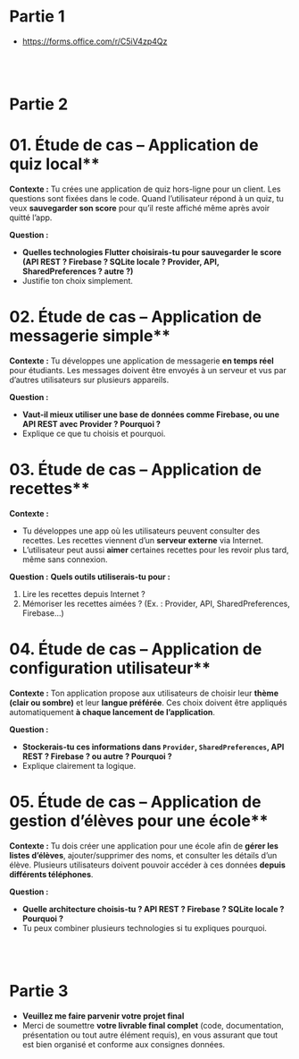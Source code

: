 # Partie 1

- https://forms.office.com/r/C5iV4zp4Qz


<br/>
<br/>

# Partie 2


# 01. Étude de cas – Application de quiz local**

**Contexte :**
Tu crées une application de quiz hors-ligne pour un client. Les questions sont fixées dans le code.
Quand l’utilisateur répond à un quiz, tu veux **sauvegarder son score** pour qu’il reste affiché même après avoir quitté l’app.

**Question :**
- **Quelles technologies Flutter choisirais-tu pour sauvegarder le score (API REST ? Firebase ? SQLite locale ?  Provider, API, SharedPreferences ? autre ?)**
- Justifie ton choix simplement.



# 02. Étude de cas – Application de messagerie simple**

**Contexte :**
Tu développes une application de messagerie **en temps réel** pour étudiants. Les messages doivent être envoyés à un serveur et vus par d’autres utilisateurs sur plusieurs appareils.

**Question :**
- **Vaut-il mieux utiliser une base de données comme Firebase, ou une API REST avec Provider ? Pourquoi ?**
- Explique ce que tu choisis et pourquoi.



# 03. Étude de cas – Application de recettes**

**Contexte :**
- Tu développes une app où les utilisateurs peuvent consulter des recettes. Les recettes viennent d’un **serveur externe** via Internet.
- L’utilisateur peut aussi **aimer** certaines recettes pour les revoir plus tard, même sans connexion.

**Question :**
**Quels outils utiliserais-tu pour :**

1. Lire les recettes depuis Internet ?
2. Mémoriser les recettes aimées ?
   (Ex. : Provider, API, SharedPreferences, Firebase...)



# 04. Étude de cas – Application de configuration utilisateur**

**Contexte :**
Ton application propose aux utilisateurs de choisir leur **thème (clair ou sombre)** et leur **langue préférée**.
Ces choix doivent être appliqués automatiquement **à chaque lancement de l’application**.

**Question :**
- **Stockerais-tu ces informations dans `Provider`, `SharedPreferences`, API REST ? Firebase ? ou autre ? Pourquoi ?**
- Explique clairement ta logique.



# 05. Étude de cas – Application de gestion d’élèves pour une école**

**Contexte :**
Tu dois créer une application pour une école afin de **gérer les listes d’élèves**, ajouter/supprimer des noms, et consulter les détails d’un élève.
Plusieurs utilisateurs doivent pouvoir accéder à ces données **depuis différents téléphones**.

**Question :**
- **Quelle architecture choisis-tu ? API REST ? Firebase ? SQLite locale ? Pourquoi ?**
- Tu peux combiner plusieurs technologies si tu expliques pourquoi.




<br/>
<br/>

# Partie 3


- **Veuillez me faire parvenir votre projet final**
- Merci de soumettre **votre livrable final complet** (code, documentation, présentation ou tout autre élément requis), en vous assurant que tout est bien organisé et conforme aux consignes données. 


